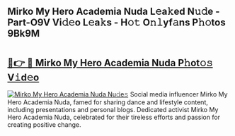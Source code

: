 ## Mirko My Hero Academia Nuda L𝚎a𝚔ed N𝚞𝚍e - Part-O9V Vi𝚍𝚎o L𝚎a𝚔s - H𝚘𝚝 O𝚗𝚕yf𝚊ns P𝚑𝚘tos 9Bk9M

# <h2><a href="http://kff1bva.oniu.top/?m=Mirko+My+Hero+Academia+Nuda">🔗👉 🔴 Mirko My Hero Academia Nuda P𝚑ot𝚘𝚜 V𝚒d𝚎o</a></h2>

[![Mirko My Hero Academia Nuda Nu𝚍e𝚜](https://i.imgur.com/0qMVB7G.gif)](http://kff1bva.oniu.top/?m=Mirko+My+Hero+Academia+Nuda)
Social media influencer Mirko My Hero Academia Nuda, famed for sharing dance and lifestyle content, including presentations and personal blogs. Dedicated activist Mirko My Hero Academia Nuda, celebrated for their tireless efforts and passion for creating positive change.  

